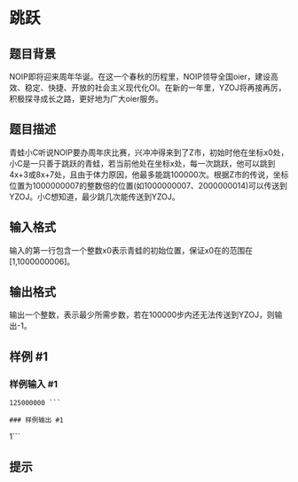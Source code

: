 # 跳跃

## 题目背景

NOIP即将迎来周年华诞。在这一个春秋的历程里，NOIP领导全国oier，建设高效、稳定、快捷、开放的社会主义现代化OI。在新的一年里，YZOJ将再接再厉，积极探寻成长之路，更好地为广大oier服务。


## 题目描述

青蛙小C听说NOIP要办周年庆比赛，兴冲冲得来到了Z市，初始时他在坐标x0处，小C是一只善于跳跃的青蛙，若当前他处在坐标x处，每一次跳跃，他可以跳到4x+3或8x+7处，且由于体力原因，他最多能跳100000次。根据Z市的传说，坐标位置为1000000007的整数倍的位置(如1000000007、2000000014)可以传送到YZOJ。小C想知道，最少跳几次能传送到YZOJ。


## 输入格式

输入的第一行包含一个整数x0表示青蛙的初始位置，保证x0在的范围在[1,1000000006]。


## 输出格式

输出一个整数，表示最少所需步数，若在100000步内还无法传送到YZOJ，则输出-1。


## 样例 #1

### 样例输入 #1
```
125000000 ```

### 样例输出 #1

```
1```

## 提示


